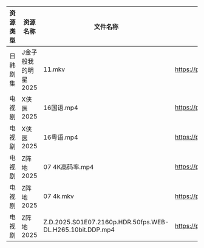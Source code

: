 | 资源类型 | 资源名称         | 文件名称                                                      | 分享链接                                | 更新时间                |
| ---- | ------------ | --------------------------------------------------------- | ----------------------------------- | ------------------- |
| 日韩剧集 | J金子般我的明星2025 | 11.mkv                                                    | https://pan.quark.cn/s/10be8bbe13e5 | 2025-09-23 01:16:46 |
| 电视剧  | X侠医2025      | 16国语.mp4                                                  | https://pan.quark.cn/s/9e02baaca836 | 2025-09-23 01:22:20 |
| 电视剧  | X侠医2025      | 16粤语.mp4                                                  | https://pan.quark.cn/s/9e02baaca836 | 2025-09-23 01:22:17 |
| 电视剧  | Z阵地2025      | 07 4K高码率.mp4                                              | https://pan.quark.cn/s/c9389bcb27a4 | 2025-09-23 01:24:30 |
| 电视剧  | Z阵地2025      | 07 4k.mkv                                                 | https://pan.quark.cn/s/c9389bcb27a4 | 2025-09-23 01:24:33 |
| 电视剧  | Z阵地2025      | Z.D.2025.S01E07.2160p.HDR.50fps.WEB-DL.H265.10bit.DDP.mp4 | https://pan.quark.cn/s/c9389bcb27a4 | 2025-09-23 01:24:36 |
